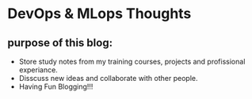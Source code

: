 # DevOps & MLops Thoughts

## purpose of this blog:
- Store study notes from my training courses, projects and profissional experiance.
- Disscuss new ideas and collaborate with other people.
- Having Fun Blogging!!!
